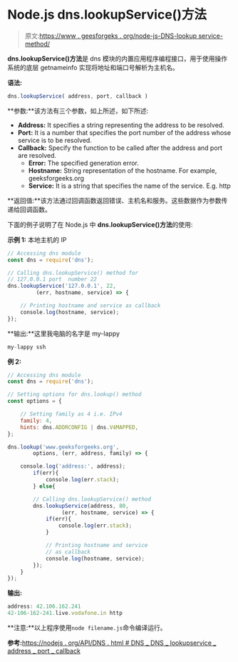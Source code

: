 # Node.js dns.lookupService()方法

> 原文:[https://www . geesforgeks . org/node-js-DNS-lookup service-method/](https://www.geeksforgeeks.org/node-js-dns-lookupservice-method/)

**dns.lookupService()方法**是 dns 模块的内置应用程序编程接口，用于使用操作系统的底层 getnameinfo 实现将地址和端口号解析为主机名。

**语法:**

```js
dns.lookupService( address, port, callback )
```

**参数:**该方法有三个参数，如上所述，如下所述:

*   **Address:** It specifies a string representing the address to be resolved.
*   **Port:** It is a number that specifies the port number of the address whose service is to be resolved.
*   **Callback:** Specify the function to be called after the address and port are resolved.
    *   **Error:** The specified generation error.
    *   **Hostname:** String representation of the hostname. For example, geeksforgeeks.org
    *   **Service:** It is a string that specifies the name of the service. E.g. http

**返回值:**该方法通过回调函数返回错误、主机名和服务。这些数据作为参数传递给回调函数。

下面的例子说明了在 Node.js 中 **dns.lookupService()方法**的使用:

**示例 1:** 本地主机的 IP

```js
// Accessing dns module
const dns = require('dns');

// Calling dns.lookupService() method for
// 127.0.0.1 port  number 22
dns.lookupService('127.0.0.1', 22,
         (err, hostname, service) => {

    // Printing hostname and service as callback
    console.log(hostname, service);
});
```

**输出:**这里我电脑的名字是 my-lappy

```js
my-lappy ssh
```

**例 2:**

```js
// Accessing dns module
const dns = require('dns');

// Setting options for dns.lookup() method
const options = {

    // Setting family as 4 i.e. IPv4
    family: 4,
    hints: dns.ADDRCONFIG | dns.V4MAPPED,
};

dns.lookup('www.geeksforgeeks.org', 
        options, (err, address, family) => {

    console.log('address:', address);
        if(err){
            console.log(err.stack);
        } else{

        // Calling dns.lookupService() method 
        dns.lookupService(address, 80,
                 (err, hostname, service) => {
            if(err){
                console.log(err.stack);
            }

            // Printing hostname and service
            // as callback
            console.log(hostname, service);
        });
    }
});
```

**输出:**

```js
address: 42.106.162.241
42-106-162-241.live.vodafone.in http

```

**注意:**以上程序使用`node filename.js`命令编译运行。

**参考:**[https://nodejs . org/API/DNS . html # DNS _ DNS _ lookupservice _ address _ port _ callback](https://nodejs.org/api/dns.html#dns_dns_lookupservice_address_port_callback)